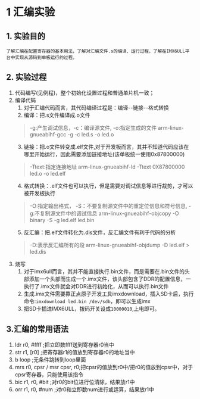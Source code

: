 # 1 汇编实验
## 1. 实验目的
    了解汇编在配置寄存器的基本用法，了解对汇编文件.s的编译、运行过程，了解在IMX6ULL平台中实现从源码到单板运行的过程。

## 2. 实验过程
1. 代码编写(见例程)，整个初始化设置过程和普通单片机一致；
2. 编译代码
   1. 对于汇编代码而言，其代码编译过程是：编译--链接--格式转换
   2. 编译：把.s文件编译成.o文件
   > -g:产生调试信息，-c：编译源文件, -o:指定生成的文件
   > arm-linux-gnueabihf-gcc -g -c led.s -o led.o
   3. 链接：把.o文件转变成.elf文件,对于开发板而言，其并不知道代码应该在哪里开始运行，因此需要添加链接地址(该单板统一使用0x87800000)
   > -Ttext:指定连接地址
   > arm-linux-gnueabihf-ld -Ttext 0X87800000 led.o -o led.elf
   4. 格式转换：.elf文件也可以执行，但是需要对调试信息等进行裁剪，才可以被开发板执行
   > -O:指定输出格式， -S：不要复制源文件中的重定位信息和符号信息, -g:不复制源文件中的调试信息
   > arm-linux-gnueabihf-objcopy -O binary -S -g led.elf led.bin
   5. 反汇编：把.elf文件转化为.dis文件，反汇编文件有利于代码的分析
   > -D:表示反汇编所有的段
   > arm-linux-gnueabihf-objdump -D led.elf > led.dis
3. 烧写
   1. 对于imx6ull而言，其并不能直接执行.bin文件，而是需要在.bin文件的头部添加一个头部而生成一个.imx文件，该头部包含了DDR的配置信息，一执行了.imx文件就会对DDR进行初始化，从而可以执行.bin文件
   2. 生成.imx文件需要靠正点原子开发工具imxdownload，插入SD卡后，执行命令:`imxdownload led.bin /dev/sdb`，即可以生成imx
   3. 把SD卡插进IMX6ULL，拨码开关设成`10000010`,上电即可。

## 3.汇编的常用语法
1. ldr r0, #ffff              ;把立即数ffff送到寄存器r0当中
2. str r1, [r0]               ;把寄存器r1的值放到寄存器r0的地址当中
3. b loop                     ;无条件跳转到loop里面
4. mrs r0, cpsr / msr cpsr, r0;把cpsr的值放到r0中/把r0的值放到cpsr中，对于cpsr寄存器，只能使用该指令
5. bic r1, r0, #bit           ;对r0的bit位进行位清除，结果放r1中
6. orr r1, r0, #num           ;对r0和立即数num进行或运算，结果放r1中
